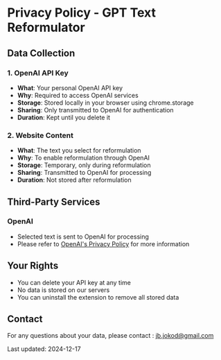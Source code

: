 # Privacy Policy - GPT Text Reformulator

## Data Collection

### 1. OpenAI API Key
- **What**: Your personal OpenAI API key
- **Why**: Required to access OpenAI services
- **Storage**: Stored locally in your browser using chrome.storage
- **Sharing**: Only transmitted to OpenAI for authentication
- **Duration**: Kept until you delete it

### 2. Website Content
- **What**: The text you select for reformulation
- **Why**: To enable reformulation through OpenAI
- **Storage**: Temporary, only during reformulation
- **Sharing**: Transmitted to OpenAI for processing
- **Duration**: Not stored after reformulation

## Third-Party Services

### OpenAI
- Selected text is sent to OpenAI for processing
- Please refer to [OpenAI's Privacy Policy](https://openai.com/privacy) for more information

## Your Rights
- You can delete your API key at any time
- No data is stored on our servers
- You can uninstall the extension to remove all stored data

## Contact
For any questions about your data, please contact : jb.jokod@gmail.com

Last updated: 2024-12-17